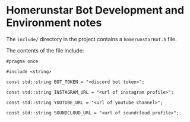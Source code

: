 # Homerunstar Bot Development and Environment notes

The `include/` directory in the project contains a `homerunstarBot.h` file.

The contents of the file include:

```
#pragma once

#include <string>

const std::string BOT_TOKEN = "<discord bot token>";

const std::string INSTAGRAM_URL = "<url of instagram profile>";

const std::string YOUTUBE_URL = "<url of youtube channel>";

const std::string SOUNDCLOUD_URL = "<url of soundcloud profile>";
```
